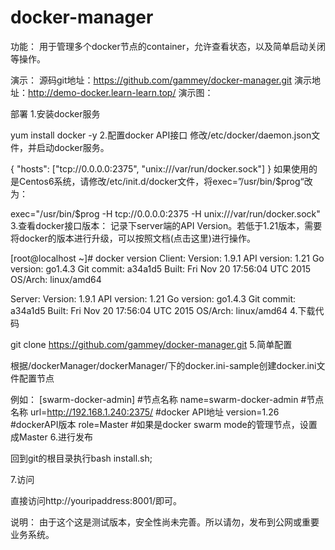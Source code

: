 # docker-manager
功能：
用于管理多个docker节点的container，允许查看状态，以及简单启动关闭等操作。

演示：
源码git地址：https://github.com/gammey/docker-manager.git
演示地址：http://demo-docker.learn-learn.top/
演示图：



部署
1.安装docker服务

yum install docker -y
2.配置docker API接口
修改/etc/docker/daemon.json文件，并启动docker服务。

{
  "hosts": ["tcp://0.0.0.0:2375", "unix:///var/run/docker.sock"]
}
如果使用的是Centos6系统，请修改/etc/init.d/docker文件，将exec=”/usr/bin/$prog“改为：

exec="/usr/bin/$prog -H tcp://0.0.0.0:2375 -H unix:///var/run/docker.sock"
3.查看docker接口版本：
记录下server端的API Version。若低于1.21版本，需要将docker的版本进行升级，可以按照文档(点击这里)进行操作。

[root@localhost ~]# docker version
Client:
 Version:      1.9.1
 API version:  1.21
 Go version:   go1.4.3
 Git commit:   a34a1d5
 Built:        Fri Nov 20 17:56:04 UTC 2015
 OS/Arch:      linux/amd64

Server:
 Version:      1.9.1
 API version:  1.21
 Go version:   go1.4.3
 Git commit:   a34a1d5
 Built:        Fri Nov 20 17:56:04 UTC 2015
 OS/Arch:      linux/amd64
4.下载代码

git clone https://github.com/gammey/docker-manager.git
5.简单配置

根据/dockerManager/dockerManager/下的docker.ini-sample创建docker.ini文件配置节点

例如：
[swarm-docker-admin]	#节点名称
name=swarm-docker-admin #节点名称
url=http://192.168.1.240:2375/  #docker API地址
version=1.26	#dockerAPI版本
role=Master	#如果是docker swarm mode的管理节点，设置成Master
6.进行发布

回到git的根目录执行bash install.sh;

7.访问

直接访问http://youripaddress:8001/即可。

说明：
由于这个这是测试版本，安全性尚未完善。所以请勿，发布到公网或重要业务系统。

